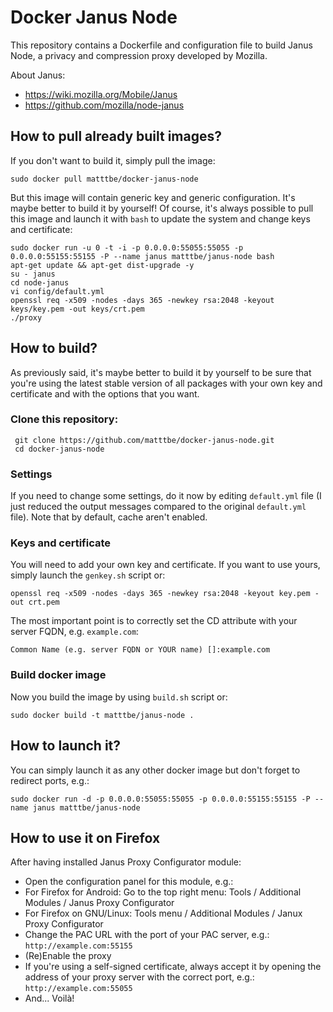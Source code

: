 # Docker Janus Node

This repository contains a Dockerfile and configuration file to build Janus Node, a privacy and compression proxy developed by Mozilla.

About Janus:

* https://wiki.mozilla.org/Mobile/Janus
* https://github.com/mozilla/node-janus

## How to pull already built images?

If you don't want to build it, simply pull the image:

    sudo docker pull matttbe/docker-janus-node

But this image will contain generic key and generic configuration. It's maybe better to build it by yourself!
Of course, it's always possible to pull this image and launch it with `bash` to update the system and change keys and certificate:

    sudo docker run -u 0 -t -i -p 0.0.0.0:55055:55055 -p 0.0.0.0:55155:55155 -P --name janus matttbe/janus-node bash
    apt-get update && apt-get dist-upgrade -y
    su - janus
    cd node-janus
    vi config/default.yml
    openssl req -x509 -nodes -days 365 -newkey rsa:2048 -keyout keys/key.pem -out keys/crt.pem
    ./proxy

## How to build?

As previously said, it's maybe better to build it by yourself to be sure that you're using the latest stable version of all packages with your own key and certificate and with the options that you want.

### Clone this repository:

     git clone https://github.com/matttbe/docker-janus-node.git
     cd docker-janus-node


### Settings
If you need to change some settings, do it now by editing `default.yml` file (I just reduced the output messages compared to the original `default.yml` file).
Note that by default, cache aren't enabled.

### Keys and certificate
You will need to add your own key and certificate. If you want to use yours, simply launch the `genkey.sh` script or:

    openssl req -x509 -nodes -days 365 -newkey rsa:2048 -keyout key.pem -out crt.pem

The most important point is to correctly set the CD attribute with your server FQDN, e.g. `example.com`:

    Common Name (e.g. server FQDN or YOUR name) []:example.com

### Build docker image
Now you build the image by using `build.sh` script or:

    sudo docker build -t matttbe/janus-node .


## How to launch it?
You can simply launch it as any other docker image but don't forget to redirect ports, e.g.:

    sudo docker run -d -p 0.0.0.0:55055:55055 -p 0.0.0.0:55155:55155 -P --name janus matttbe/janus-node

## How to use it on Firefox
After having installed Janus Proxy Configurator module:

* Open the configuration panel for this module, e.g.:
 * For Firefox for Android: Go to the top right menu: Tools / Additional Modules / Janus Proxy Configurator
 * For Firefox on GNU/Linux: Tools menu / Additional Modules / Janux Proxy Configurator
* Change the PAC URL with the port of your PAC server, e.g.: `http://example.com:55155`
* (Re)Enable the proxy
* If you're using a self-signed certificate, always accept it by opening the address of your proxy server with the correct port, e.g.: `http://example.com:55055`
* And... Voilà!

